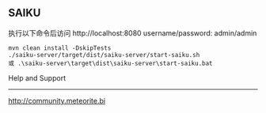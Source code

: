 

SAIKU
---------------
执行以下命令后访问 http://localhost:8080 username/password: admin/admin

    mvn clean install -DskipTests
    ./saiku-server/target/dist/saiku-server/start-saiku.sh
    或 .\saiku-server\target\dist\saiku-server\start-saiku.bat


Help and Support
________________

http://community.meteorite.bi

